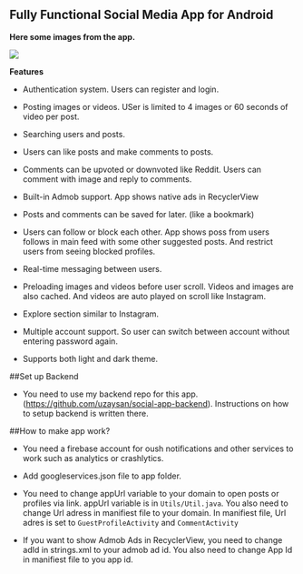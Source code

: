 ## Fully Functional Social Media App for Android

**Here some images from the app.**

![](https://raw.githubusercontent.com/uzaysan/sonata-sociala-app/master/screenshots/unnamed.png)


**Features**

-  Authentication system. Users can register and login.

- Posting images or videos. USer is limited to 4 images or 60 seconds of video per post.

- Searching users and posts.

- Users can like posts and make comments to posts.

- Comments can be upvoted or downvoted like Reddit. Users can comment with image and reply to comments.

- Built-in Admob support. App shows native ads in RecyclerView

- Posts and comments can be saved for later. (like a bookmark)

- Users can follow or block each other. App shows poss from users follows in main feed with some other suggested posts. And restrict users from seeing blocked profiles.

- Real-time messaging between users.

- Preloading images and videos before user scroll. Videos and images are also cached. And videos are auto played on scroll like Instagram.

- Explore section similar to Instagram.

- Multiple account support. So user can switch between account without entering password again.

- Supports both light and dark theme.

##Set up Backend
- You need to use my backend repo for this app. (https://github.com/uzaysan/social-app-backend). Instructions on how to setup backend is written there.

##How to make app work?
- You need a firebase account for oush notifications and other services to work such as analytics or crashlytics.

- Add googleservices.json file to app folder.

- You need to change appUrl variable to your domain to open posts or profiles via link. appUrl variable is in `Utils/Util.java`. You also need to change Url adress in manifiest file to your domain. In manifiest file, Url adres is set to `GuestProfileActivity` and `CommentActivity`

- If you want to show Admob Ads in RecyclerView, you need to change adId in strings.xml to your admob ad id. You also need to change App Id in manifiest file to you app id.
